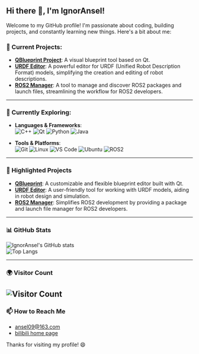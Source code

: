 ## Hi there 👋, I'm IgnorAnsel!

Welcome to my GitHub profile! I'm passionate about coding, building projects, and constantly learning new things. Here's a bit about me:

### 🔭 Current Projects:
- **[QBlueprint Project](https://github.com/IgnorAnsel/QBlueprint)**: A visual blueprint tool based on Qt.
- **[URDF Editor](https://github.com/IgnorAnsel/urdf_editor)**: A powerful editor for URDF (Unified Robot Description Format) models, simplifying the creation and editing of robot descriptions.
- **[ROS2 Manager](https://github.com/IgnorAnsel/ros2manager)**: A tool to manage and discover ROS2 packages and launch files, streamlining the workflow for ROS2 developers.

---

### 🌱 Currently Exploring:
- **Languages & Frameworks**:  
  ![C++](https://img.shields.io/badge/-C++-00599C?style=flat&logo=c%2B%2B&logoColor=white)
  ![Qt](https://img.shields.io/badge/-Qt-41CD52?style=flat&logo=qt&logoColor=white)
  ![Python](https://img.shields.io/badge/-Python-3776AB?style=flat&logo=python&logoColor=white)
  ![Java](https://img.shields.io/badge/-Java-007396?style=flat&logo=java&logoColor=white)

- **Tools & Platforms**:  
  ![Git](https://img.shields.io/badge/-Git-F05032?style=flat&logo=git&logoColor=white)
  ![Linux](https://img.shields.io/badge/-Linux-FCC624?style=flat&logo=linux&logoColor=black)
  ![VS Code](https://img.shields.io/badge/-VS%20Code-007ACC?style=flat&logo=visual-studio-code&logoColor=white)
  ![Ubuntu](https://img.shields.io/badge/-Ubuntu-E95420?style=flat&logo=ubuntu&logoColor=white)
  ![ROS2](https://img.shields.io/badge/-ROS2-22314E?style=flat&logo=ros&logoColor=white)

---

### 🚀 Highlighted Projects

- **[QBlueprint](https://github.com/IgnorAnsel/QBlueprint)**: A customizable and flexible blueprint editor built with Qt.
- **[URDF Editor](https://github.com/IgnorAnsel/urdf_editor)**: A user-friendly tool for working with URDF models, aiding in robot design and simulation.
- **[ROS2 Manager](https://github.com/IgnorAnsel/ros2_manager)**: Simplifies ROS2 development by providing a package and launch file manager for ROS2 developers.

---

### 📊 GitHub Stats

![IgnorAnsel's GitHub stats](https://github-readme-stats.vercel.app/api?username=IgnorAnsel&show_icons=true&theme=transparent)  
![Top Langs](https://github-readme-stats.vercel.app/api/top-langs/?username=IgnorAnsel&layout=compact&theme=transparent)

---

### 🌍 Visitor Count

![Visitor Count](https://profile-counter.glitch.me/IgnorAnsel/count.svg)
---

### 📫 How to Reach Me

- [ansel09@163.com](mailto:ansel09@163.com)
- [bilibili home page ](https://space.bilibili.com/286896507?spm_id_from=333.1007.0.0)

Thanks for visiting my profile! 😄
